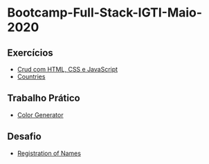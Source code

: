 # Bootcamp-Full-Stack-IGTI-Maio-2020

## Exercícios

   -  [Crud com HTML, CSS e JavaScript](https://github.com/thiagorcode/Bootcamp-Full-Stack-IGTI/tree/master/Módulo-1/UserSearch-JS "Crud com HTML, CSS e JavaScript")
   -  [Countries](https://github.com/thiagorcode/Bootcamp-Full-Stack-IGTI/tree/master/Módulo-1/Countries "Countries")

## Trabalho Prático
   
   - [Color Generator](./Color-Generator "Color Generator")
      
## Desafio

   - [Registration of Names](https://github.com/thiagorcode/Registration-of-Names "Registration of Names")
